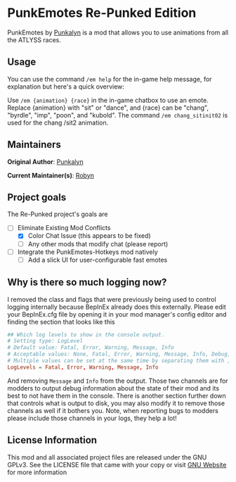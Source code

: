 # PunkEmotes Re-Punked Edition

PunkEmotes by [Punkalyn](https://github.com/Punkalyn/PunkEmotes) is a mod that allows you to use animations from all the ATLYSS races.

## Usage

You can use the command `/em help` for the in-game help message, for explanation but here's a quick overview:

Use `/em {animation} {race}` in the in-game chatbox to use an emote. Replace {animation} with "sit" or "dance", and {race} can be "chang", "byrdle", "imp", "poon", and "kubold". The command `/em chang_sitinit02` is used for the chang /sit2 animation.

## Maintainers

**Original Author**: [Punkalyn](https://github.com/Punkalyn/PunkEmotes)

**Current Maintainer(s)**: [Robyn](https://github.com/RobynLlama)

## Project goals

The Re-Punked project's goals are

- [ ] Eliminate Existing Mod Conflicts
  - [x] Color Chat Issue (this appears to be fixed)
  - [ ] Any other mods that modify chat (please report)
- [ ] Integrate the PunkEmotes-Hotkeys mod natively
  - [ ] Add a slick UI for user-configurable fast emotes

## Why is there so much logging now?

I removed the class and flags that were previously being used to control logging internally because BepInEx already does this externally. Please edit your BepInEx.cfg file by opening it in your mod manager's config editor and finding the section that looks like this

```toml
## Which log levels to show in the console output.
# Setting type: LogLevel
# Default value: Fatal, Error, Warning, Message, Info
# Acceptable values: None, Fatal, Error, Warning, Message, Info, Debug, All
# Multiple values can be set at the same time by separating them with , (e.g. Debug, Warning)
LogLevels = Fatal, Error, Warning, Message, Info
```

And removing `Message` and `Info` from the output. Those two channels are for modders to output debug information about the state of their mod and its best to not have them in the console. There is another section further down that controls what is output to disk, you may also modify it to remove those channels as well if it bothers you. Note, when reporting bugs to modders please include those channels in your logs, they help a lot!

## License Information

This mod and all associated project files are released under the GNU GPLv3. See the LICENSE file that came with your copy or visit [GNU Website](https://www.gnu.org/licenses/gpl-3.0.en.html#license-text) for more information
